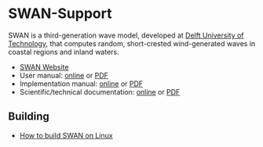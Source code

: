 # SWAN-Support

SWAN is a third-generation wave model, developed at [Delft University of Technology](https://www.tudelft.nl/en/ceg/about-faculty/departments/hydraulic-engineering/sections/environmental-fluid-mechanics/research/swan/), that computes random, short-crested wind-generated waves in coastal regions and inland waters.

* [SWAN Website](http://swanmodel.sourceforge.net/)
* User manual: [online](http://swanmodel.sourceforge.net/online_doc/swanuse/swanuse.html) or [PDF](http://swanmodel.sourceforge.net/download/zip/swanuse.pdf)
* Implementation manual: [online](http://swanmodel.sourceforge.net/online_doc/swanimp/swanimp.html) or [PDF](http://swanmodel.sourceforge.net/download/zip/swanpgr.pdf)
* Scientific/technical documentation: [online](http://swanmodel.sourceforge.net/online_doc/swantech/swantech.html) or [PDF](http://swanmodel.sourceforge.net/download/zip/swantech.pdf)


## Building

* [How to build SWAN on Linux](https://github.com/javirg/SWAN-Support/blob/master/recipes/build_linux.md)